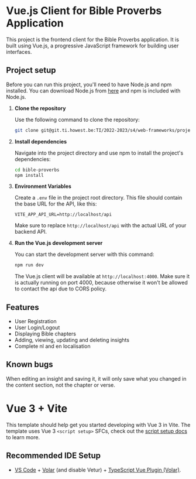 

# Vue.js Client for Bible Proverbs Application

This project is the frontend client for the Bible Proverbs application. It is built using Vue.js, a progressive JavaScript framework for building user interfaces.

## Project setup

Before you can run this project, you'll need to have Node.js and npm installed. You can download Node.js from [here](https://nodejs.org/) and npm is included with Node.js.

1. **Clone the repository**

   Use the following command to clone the repository:

   ```bash
   git clone git@git.ti.howest.be:TI/2022-2023/s4/web-frameworks/projects/_groups/group-38/client.git
   ```

2. **Install dependencies**

   Navigate into the project directory and use npm to install the project's dependencies:

   ```bash
   cd bible-proverbs
   npm install
   ```

3. **Environment Variables**

   Create a `.env` file in the project root directory. This file should contain the base URL for the API, like this:

   ```
   VITE_APP_API_URL=http://localhost/api
   ```

   Make sure to replace `http://localhost/api` with the actual URL of your backend API.

4. **Run the Vue.js development server**

   You can start the development server with this command:

   ```bash
   npm run dev
   ```

   The Vue.js client will be available at `http://localhost:4000`. Make sure it is actually running on port 4000, because otherwise it won't be allowed to contact the api due to CORS policy.

## Features

- User Registration
- User Login/Logout
- Displaying Bible chapters
- Adding, viewing, updating and deleting insights
- Complete nl and en localisation

## Known bugs
When editing an insight and saving it, it will only save what you changed in the content section, not the chapter or verse.

# Vue 3 + Vite

This template should help get you started developing with Vue 3 in Vite. The template uses Vue 3 `<script setup>` SFCs, check out the [script setup docs](https://v3.vuejs.org/api/sfc-script-setup.html#sfc-script-setup) to learn more.

## Recommended IDE Setup

- [VS Code](https://code.visualstudio.com/) + [Volar](https://marketplace.visualstudio.com/items?itemName=Vue.volar) (and disable Vetur) + [TypeScript Vue Plugin (Volar)](https://marketplace.visualstudio.com/items?itemName=Vue.vscode-typescript-vue-plugin).
